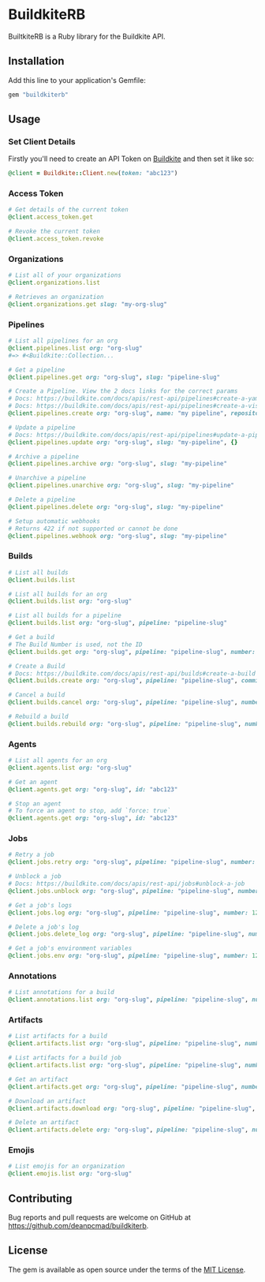 # BuildkiteRB

BuiltkiteRB is a Ruby library for the Buildkite API.

## Installation

Add this line to your application's Gemfile:

```ruby
gem "buildkiterb"
```

## Usage

### Set Client Details

Firstly you'll need to create an API Token on [Buildkite](https://buildkite.com/user/api-access-tokens)
and then set it like so: 

```ruby
@client = Buildkite::Client.new(token: "abc123")
```

### Access Token

```ruby
# Get details of the current token
@client.access_token.get

# Revoke the current token
@client.access_token.revoke
```

### Organizations

```ruby
# List all of your organizations
@client.organizations.list

# Retrieves an organization
@client.organizations.get slug: "my-org-slug"
```

### Pipelines

```ruby
# List all pipelines for an org
@client.pipelines.list org: "org-slug"
#=> #<Buildkite::Collection...

# Get a pipeline
@client.pipelines.get org: "org-slug", slug: "pipeline-slug"

# Create a Pipeline. View the 2 docs links for the correct params
# Docs: https://buildkite.com/docs/apis/rest-api/pipelines#create-a-yaml-pipeline
# Docs: https://buildkite.com/docs/apis/rest-api/pipelines#create-a-visual-step-pipeline
@client.pipelines.create org: "org-slug", name: "my pipeline", repository: "git@github.com:user/repo.git", configuration: {}

# Update a pipeline
# Docs: https://buildkite.com/docs/apis/rest-api/pipelines#update-a-pipeline
@client.pipelines.update org: "org-slug", slug: "my-pipeline", {}

# Archive a pipeline
@client.pipelines.archive org: "org-slug", slug: "my-pipeline"

# Unarchive a pipeline
@client.pipelines.unarchive org: "org-slug", slug: "my-pipeline"

# Delete a pipeline
@client.pipelines.delete org: "org-slug", slug: "my-pipeline"

# Setup automatic webhooks
# Returns 422 if not supported or cannot be done
@client.pipelines.webhook org: "org-slug", slug: "my-pipeline"
```

### Builds

```ruby
# List all builds
@client.builds.list

# List all builds for an org
@client.builds.list org: "org-slug"

# List all builds for a pipeline
@client.builds.list org: "org-slug", pipeline: "pipeline-slug"

# Get a build
# The Build Number is used, not the ID
@client.builds.get org: "org-slug", pipeline: "pipeline-slug", number: 123

# Create a Build
# Docs: https://buildkite.com/docs/apis/rest-api/builds#create-a-build
@client.builds.create org: "org-slug", pipeline: "pipeline-slug", commit: "abc123", branch: "master"

# Cancel a build
@client.builds.cancel org: "org-slug", pipeline: "pipeline-slug", number: 123

# Rebuild a build
@client.builds.rebuild org: "org-slug", pipeline: "pipeline-slug", number: 123
```

### Agents

```ruby
# List all agents for an org
@client.agents.list org: "org-slug"

# Get an agent
@client.agents.get org: "org-slug", id: "abc123"

# Stop an agent
# To force an agent to stop, add `force: true`
@client.agents.get org: "org-slug", id: "abc123"
```

### Jobs

```ruby
# Retry a job
@client.jobs.retry org: "org-slug", pipeline: "pipeline-slug", number: 123, job: "abc123"

# Unblock a job
# Docs: https://buildkite.com/docs/apis/rest-api/jobs#unblock-a-job
@client.jobs.unblock org: "org-slug", pipeline: "pipeline-slug", number: 123, job: "abc123", {}

# Get a job's logs
@client.jobs.log org: "org-slug", pipeline: "pipeline-slug", number: 123, job: "abc123"

# Delete a job's log
@client.jobs.delete_log org: "org-slug", pipeline: "pipeline-slug", number: 123, job: "abc123"

# Get a job's environment variables
@client.jobs.env org: "org-slug", pipeline: "pipeline-slug", number: 123, job: "abc123"
```

### Annotations

```ruby
# List annotations for a build
@client.annotations.list org: "org-slug", pipeline: "pipeline-slug", number: 123
```

### Artifacts

```ruby
# List artifacts for a build
@client.artifacts.list org: "org-slug", pipeline: "pipeline-slug", number: 123

# List artifacts for a build job
@client.artifacts.list org: "org-slug", pipeline: "pipeline-slug", number: 123, job: "abc123"

# Get an artifact
@client.artifacts.get org: "org-slug", pipeline: "pipeline-slug", number: 123, job: "abc123", id: "123abc"

# Download an artifact
@client.artifacts.download org: "org-slug", pipeline: "pipeline-slug", number: 123, job: "abc123", id: "123abc"

# Delete an artifact
@client.artifacts.delete org: "org-slug", pipeline: "pipeline-slug", number: 123, job: "abc123", id: "123abc"
```

### Emojis

```ruby
# List emojis for an organization
@client.emojis.list org: "org-slug"
```


## Contributing

Bug reports and pull requests are welcome on GitHub at https://github.com/deanpcmad/buildkiterb.

## License

The gem is available as open source under the terms of the [MIT License](https://opensource.org/licenses/MIT).

